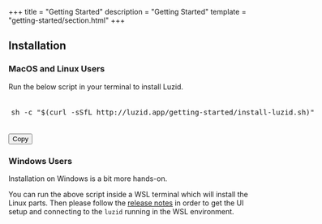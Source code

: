 +++
title = "Getting Started"
description = "Getting Started"
template = "getting-started/section.html"
+++

## Installation

### MacOS and Linux Users

<html>
<style>
.pre {
  padding: 20px 5px;
  white-space: no-wrap;
  width: 650px;
}
</style>

Run the below script in your terminal to install Luzid.

<pre id="install-text" class="pre">
sh -c "$(curl -sSfL http://luzid.app/getting-started/install-luzid.sh)"
</pre>

<button type="button" class="copy-btn btn btn-primary" data-clipboard-target="#install-text">
    Copy
</button>
<script>new ClipboardJS('.copy-btn');</script>
</html>

### Windows Users

Installation on Windows is a bit more hands-on.

You can run the above script inside a WSL terminal which will install the Linux parts.
Then please follow the [release notes](https://github.com/luzid-app/luzid-sdk/releases/tag/windows-v0.0.4) in order to get the
UI setup and connecting to the `luzid` running in the WSL environment.
